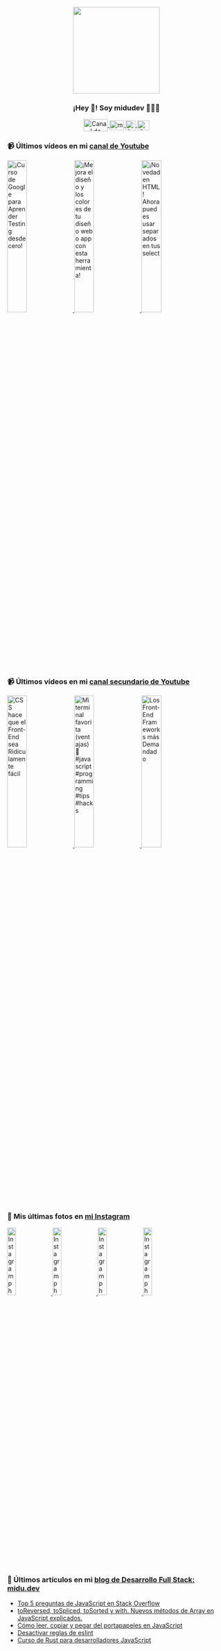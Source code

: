 <p align="center" width="300">
   <img align="center" width="200" src="https://user-images.githubusercontent.com/1561955/106762302-fda9de00-6635-11eb-99be-3ef744e60c0e.png" />
   <h3 align="center">¡Hey 👋! Soy midudev 👨🏻‍💻</h3>
</p>

<p align="center">
   <a href="https://twitch.tv/midudev" target="blank">
    <img align="center" src="https://upload.wikimedia.org/wikipedia/commons/c/ce/Twitch_logo_2019.svg" alt="Canal de Twitch de midudev" height="28px" width="56px" />
  </a>
  <span style="width: 8px;"> </span>
   <a href="https://youtube.com/midudev" target="blank">
    <img align="center" src="https://upload.wikimedia.org/wikipedia/commons/0/09/YouTube_full-color_icon_%282017%29.svg" alt="midudev" height="23px" width="33px" />
  </a>
  <span style="width: 8px;"> </span>
  <a href="https://instagram.com/midu.dev" target="blank">
    <img align="center" src="https://upload.wikimedia.org/wikipedia/commons/e/e7/Instagram_logo_2016.svg" alt="Canal de Instagram de midu.dev" height="23px" width="23px" />
  </a>
  <span style="width: 8px;"> </span>
  <a href="https://twitter.com/midudev" target="blank">
    <img align="center" src="https://upload.wikimedia.org/wikipedia/commons/thumb/6/6f/Logo_of_Twitter.svg/2491px-Logo_of_Twitter.svg.png" alt="Canal de Twitter de midudev" height="23px" width="28px" />
  </a>
</p>

### 📹 Últimos vídeos en mi [canal de Youtube](https://youtube.com/midudev?sub_confirmation=1)

<a href='https://youtu.be/tmRJ9GZhxqM' target='_blank'>
  <img width='30%' src='https://img.youtube.com/vi/tmRJ9GZhxqM/mqdefault.jpg' alt='¡Curso de Google para Aprender Testing desde cero!' />
</a>
<a href='https://youtu.be/e6bDFrxKYUE' target='_blank'>
  <img width='30%' src='https://img.youtube.com/vi/e6bDFrxKYUE/mqdefault.jpg' alt='¡Mejora el diseño y los colores de tu diseño web o app con esta herramienta!' />
</a>
<a href='https://youtu.be/_vwLo7ykQ2c' target='_blank'>
  <img width='30%' src='https://img.youtube.com/vi/_vwLo7ykQ2c/mqdefault.jpg' alt='¡Novedad en HTML! Ahora puedes usar separados en tus select' />
</a>

### 📹 Últimos vídeos en mi [canal secundario de Youtube](https://youtube.com/midulive?sub_confirmation=1)

<a href='https://youtu.be/LWeCNkstWUg' target='_blank'>
  <img width='30%' src='https://img.youtube.com/vi/LWeCNkstWUg/mqdefault.jpg' alt='CSS hace que el Front-End sea Ridículamente fácil' />
</a>
<a href='https://youtu.be/LIabMkHzy10' target='_blank'>
  <img width='30%' src='https://img.youtube.com/vi/LIabMkHzy10/mqdefault.jpg' alt='Mi terminal favorita (ventajas) 🤩 #javascript #programming #tips #hacks' />
</a>
<a href='https://youtu.be/MfvBqXuq_ak' target='_blank'>
  <img width='30%' src='https://img.youtube.com/vi/MfvBqXuq_ak/mqdefault.jpg' alt='Los Front-End Frameworks más Demandado' />
</a>

### 📸 Mis últimas fotos en [mi Instagram](https://instagram.com/midu.dev)

<a href='https://instagram.com/p/C0CN7G_tqtL' target='_blank'>
  <img width='20%' src='https://scontent-lhr8-1.cdninstagram.com/v/t51.2885-15/404570989_310584011839619_4181433579164759611_n.jpg?stp=dst-jpg_e15_fr_p1080x1080&_nc_ht=scontent-lhr8-1.cdninstagram.com&_nc_cat=111&_nc_ohc=PAb4oM5jurAAX_EBvkO&edm=APU89FABAAAA&ccb=7-5&oh=00_AfA7iZH5pUtxeUU8_iWk-A9AaM7VKGCtErzWZRuZsYAKWg&oe=65CA389B&_nc_sid=bc0c2c' alt='Instagram photo' />
</a>
<a href='https://instagram.com/p/C3Ib3O3NDsF' target='_blank'>
  <img width='20%' src='https://scontent-lhr8-2.cdninstagram.com/v/t51.2885-15/426131350_337593442596726_3587129323032392877_n.jpg?stp=dst-jpg_e15&_nc_ht=scontent-lhr8-2.cdninstagram.com&_nc_cat=106&_nc_ohc=FvKKKjtCeHUAX-kxc-u&edm=APU89FABAAAA&ccb=7-5&oh=00_AfDQkyaSlsjZ3lQTQIaZp6FTsAnIPjo4uIjFHSf2H2Bp4A&oe=65CA0F87&_nc_sid=bc0c2c' alt='Instagram photo' />
</a>
<a href='https://instagram.com/p/C3F5r-xtfZm' target='_blank'>
  <img width='20%' src='https://scontent-lhr6-2.cdninstagram.com/v/t51.2885-15/425501002_763321772395852_5759012781874604523_n.jpg?stp=dst-jpg_e15&_nc_ht=scontent-lhr6-2.cdninstagram.com&_nc_cat=104&_nc_ohc=p9BnloHLmhQAX9JS-iN&edm=APU89FABAAAA&ccb=7-5&oh=00_AfBKtCOfEXONXEwJ1MBuLJNQnH_6jYahlippyz4RUmXS9w&oe=65CA1537&_nc_sid=bc0c2c' alt='Instagram photo' />
</a>
<a href='https://instagram.com/p/C3DS5S2t6Fs' target='_blank'>
  <img width='20%' src='https://scontent-lhr6-2.cdninstagram.com/v/t51.2885-15/425664063_909756840636396_8693670159585220896_n.jpg?stp=dst-jpg_e15_fr_p1080x1080&_nc_ht=scontent-lhr6-2.cdninstagram.com&_nc_cat=100&_nc_ohc=F3GsROtvBf8AX8zlrlU&edm=APU89FABAAAA&ccb=7-5&oh=00_AfCZQy0bVoqKCDsOmPPbwajLzE385Owse-Er3Dgsb-JONg&oe=65CA8C8A&_nc_sid=bc0c2c' alt='Instagram photo' />
</a>

### 📝 Últimos artículos en mi [blog de Desarrollo Full Stack: midu.dev](https://midu.dev)
- [Top 5 preguntas de JavaScript en Stack Overflow](https://midu.dev/top-5-preguntas-javascript-stack-overflow/)
- [toReversed, toSpliced, toSorted y with. Nuevos métodos de Array en JavaScript explicados.](https://midu.dev/to-reversed-to-spliced-to-sorted-with/)
- [Cómo leer, copiar y pegar del portapapeles en JavaScript](https://midu.dev/leer-copiar-pegar-portapapeles-javascript/)
- [Desactivar reglas de eslint](https://midu.dev/desactivar-reglas-eslint/)
- [Curso de Rust para desarrolladores JavaScript](https://midu.dev/rust-para-desarrolladores-javascript/)